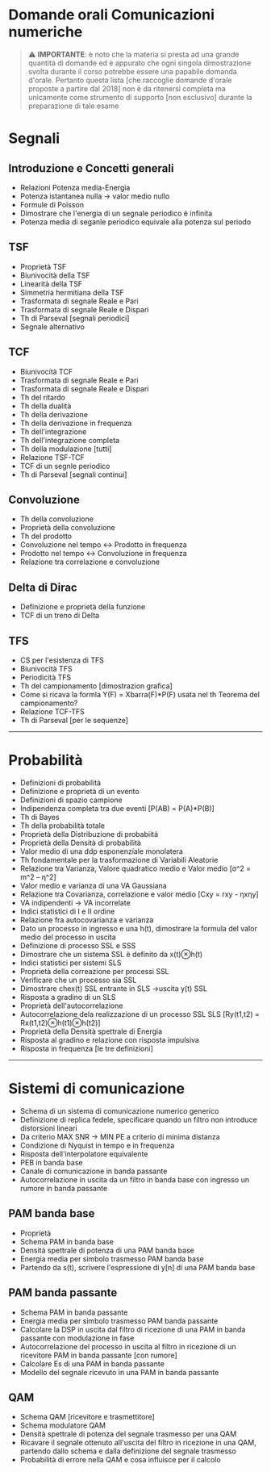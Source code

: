 # Domande orali Comunicazioni numeriche
> ⚠️ **IMPORTANTE**: è noto che la materia si presta ad una grande quantità di domande ed è appurato che ogni singola dimostrazione svolta durante il corso potrebbe essere una papabile  domanda d'orale. Pertanto questa lista [che raccoglie domande d'orale proposte a partire dal 2018] non è da ritenersi completa ma unicamente come strumento di supporto [non esclusivo] durante la preparazione di tale esame   
# Segnali 
## Introduzione e Concetti generali
- Relazioni Potenza media-Energia
- Potenza istantanea nulla -> valor medio nullo
- Formule di Poisson
- Dimostrare che l'energia di un segnale periodico è infinita
- Potenza media di seganle periodico equivale alla potenza sul periodo

## TSF
- Proprietà TSF
- Biunivocità della TSF
- Linearità della TSF
- Simmetria hermitiana della TSF
- Trasformata di segnale Reale e Pari
- Trasformata di segnale Reale e Dispari
- Th di Parseval [segnali periodici]
- Segnale alternativo

## TCF
- Biunivocità TCF
- Trasformata di segnale Reale e Pari
- Trasformata di segnale Reale e Dispari
- Th del ritardo
- Th della dualità
- Th della derivazione
- Th della derivazione in frequenza
- Th dell'integrazione
- Th dell'integrazione completa
- Th della modulazione [tutti]
- Relazione TSF-TCF
- TCF di un segnle periodico
- Th di Parseval [segnali continui]

## Convoluzione
- Th della convoluzione
- Proprietà della convoluzione
- Th del prodotto
- Convoluzione nel tempo <-> Prodotto in frequenza
- Prodotto nel tempo <-> Convoluzione in frequenza
- Relazione tra correlazione e convoluzione

## Delta di Dirac
- Definizione e proprietà della funzione
- TCF di un treno di Delta

## TFS
- CS per l'esistenza di TFS
- Biunivocità TFS
- Periodicità TFS
- Th del campionamento [dimostrazion grafica]
- Come si ricava la formla Y(F) = Xbarra(F)*P(F) usata nel th Teorema del campionamento?
- Relazione TCF-TFS
- Th di Parseval [per le sequenze]

---

# Probabilità
- Definizioni di probabilità
- Definizione e proprietà di un evento
- Definizioni di spazio campione
- Indipendenza completa tra due eventi [P(AB) = P(A)*P(B)]
- Th di Bayes
- Th della probabilità totale
- Proprietà della Distribuzione di probabiità
- Proprietà della Densità di probabilità
- Valor medio di una ddp esponenziale monolatera
- Th fondamentale per la trasformazione di Variabili Aleatorie
- Relazione tra Varianza, Valore quadratico medio e Valor medio [σ^2 = m^2 – η^2]
- Valor medio e varianza di una VA Gaussiana
- Relazione tra Covarianza, correlazione e valor medio [Cxy = rxy - ηxηy]
- VA indipendenti -> VA incorrelate
- Indici statistici di I e II ordine
- Relazione fra autocovarianza e varianza
- Dato un processo in ingresso e una h(t), dimostrare la formula del valor medio del processo in uscita
- Definizione di processo SSL e SSS
- Dimostrare che un sistema SSL è definito da x(t)⊗h(t)
- Indici statistici per sistemi SLS
- Proprietà della correazione per processi SSL
- Verificare che un processo sia SSL
- Dimostrare  chex(t) SSL entrante in SLS ->uscita y(t) SSL
- Risposta a gradino di un SLS
- Proprietà dell'autocorrelazione
- Autocorrelazione dela realizzazione di un processo SSL SLS [Ry(t1,t2) = Rx(t1,t2)⊗h(t1)⊗h(t2)]
- Proprietà della Densità spettrale di Energia
- Risposta al gradino e relazione con risposta impulsiva
- Risposta in frequenza [le tre definizioni]

---

# Sistemi di comunicazione
- Schema di un sistema di comunicazione numerico generico
- Definizione di replica fedele, specificare quando un filtro non introduce distorsioni lineari
- Da criterio MAX SNR -> MIN PE a criterio di minima distanza
- Condizione di Nyquist in tempo e in frequenza
- Risposta dell'interpolatore equivalente
- PEB in banda base
- Canale di comunicazione in banda passante
- Autocorrelazione in uscita da un filtro in banda base con ingresso un rumore in banda passante

## PAM banda base
- Proprietà 
- Schema PAM in banda base
- Densità spettrale di potenza di una PAM banda base
- Energia media per simbolo trasmesso PAM banda base
- Partendo da s(t), scrivere l'espressione di y[n] di una PAM banda base

## PAM banda passante
- Schema PAM in banda passante
- Energia media per simbolo trasmesso PAM banda passante
- Calcolare la DSP in uscita dal filtro di ricezione di una PAM in banda passante con modulazione in fase
- Autocorrelazione del processo in uscita al filtro in ricezione di un ricevitore PAM in banda passante [con rumore]
- Calcolare Es di una PAM in banda passante
- Modello del segnale ricevuto in una PAM in banda passante


## QAM
- Schema QAM [ricevitore e trasmettitore]
- Schema modulatore QAM
- Densità spettrale di potenza del segnale trasmesso per una QAM
- Ricavare il segnale ottenuto all'uscita del filtro in ricezione in una QAM, partendo dallo schema e dalla definizione del segnale trasmesso
- Probabilità di errore nella QAM  e cosa influisce per il calcolo

